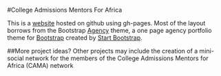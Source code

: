 #College Admissions Mentors For Africa

This is a [website](http://dirichi.github.io/CAMAProject/camaweb/) hosted on github using gh-pages. Most of the layout borrows from the Bootstrap [Agency](http://startbootstrap.com/template-overviews/agency/) theme,  a one page agency portfolio theme for [Bootstrap](http://getbootstrap.com/) created by [Start Bootstrap](http://startbootstrap.com/). 

##More project ideas?
Other projects may include the creation of a mini-social network for the members of the College Admissions Mentors for Africa (CAMA) network 
